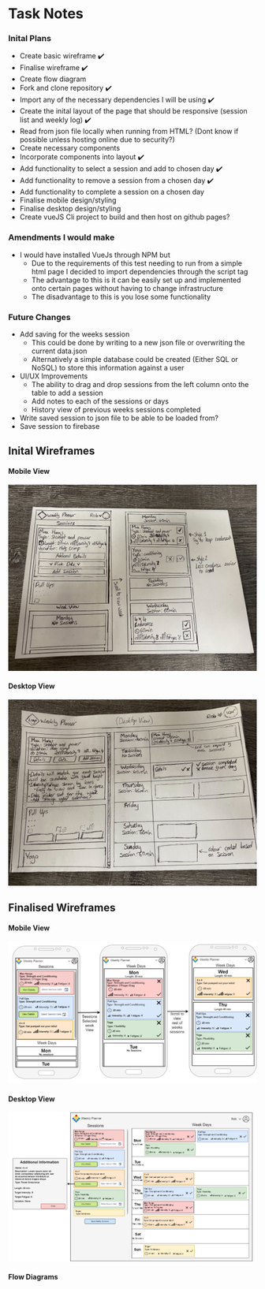 # Task Notes

### Inital Plans
- Create basic wireframe ✔️
- Finalise wireframe ✔️
- Create flow diagram
- Fork and clone repository ✔️
- Import any of the necessary dependencies I will be using ✔️
- Create the inital layout of the page that should be responsive (session list and weekly log) ✔️
- Read from json file locally when running from HTML? (Dont know if possible unless hosting online due to security?)
- Create necessary components
- Incorporate components into layout ✔️
- Add functionality to select a session and add to chosen day ✔️
- Add functionality to remove a session from a chosen day ✔️
- Add functionality to complete a session on a chosen day
- Finalise mobile design/styling
- Finalise desktop design/styling
- Create vueJS Cli project to build and then host on github pages?

### Amendments I would make
- I would have installed VueJs through NPM but
  - Due to the requirements of this test needing to run from a simple html page I decided to import dependencies through the script tag
  - The advantage to this is it can be easily set up and implemented onto certain pages without having to change infrastructure
  - The disadvantage to this is you lose some functionality 

### Future Changes
- Add saving for the weeks session
  - This could be done by writing to a new json file or overwriting the current data.json
  - Alternatively a simple database could be created (Either SQL or NoSQL) to store this information against a user
- UI/UX Improvements
  - The ability to drag and drop sessions from the left column onto the table to add a session
  - Add notes to each of the sessions or days
  - History view of previous weeks sessions completed
- Write saved session to json file to be able to be loaded from?
- Save session to firebase

## Inital Wireframes
#### Mobile View
![](./TaskWireframes/InitialWireframeMobile.jpg)
#### Desktop View
![](./TaskWireframes/InitialWireframeDesktop.jpg)


## Finalised Wireframes
#### Mobile View
![](./TaskWireframes/WireframeMobile.png)
#### Desktop View
![](./TaskWireframes/WireframeDesktop.png)
#### Flow Diagrams
